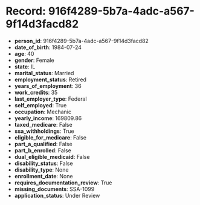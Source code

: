 # Record: 916f4289-5b7a-4adc-a567-9f14d3facd82

- **person_id**: 916f4289-5b7a-4adc-a567-9f14d3facd82
- **date_of_birth**: 1984-07-24
- **age**: 40
- **gender**: Female
- **state**: IL
- **marital_status**: Married
- **employment_status**: Retired
- **years_of_employment**: 36
- **work_credits**: 35
- **last_employer_type**: Federal
- **self_employed**: True
- **occupation**: Mechanic
- **yearly_income**: 169809.86
- **taxed_medicare**: False
- **ssa_withholdings**: True
- **eligible_for_medicare**: False
- **part_a_qualified**: False
- **part_b_enrolled**: False
- **dual_eligible_medicaid**: False
- **disability_status**: False
- **disability_type**: None
- **enrollment_date**: None
- **requires_documentation_review**: True
- **missing_documents**: SSA-1099
- **application_status**: Under Review